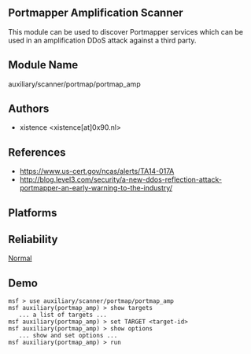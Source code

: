 ## Portmapper Amplification Scanner

This module can be used to discover Portmapper services 
which can be used in an amplification DDoS attack against a 
third party.


## Module Name
auxiliary/scanner/portmap/portmap_amp

## Authors
* xistence <xistence[at]0x90.nl>


## References
* https://www.us-cert.gov/ncas/alerts/TA14-017A
* http://blog.level3.com/security/a-new-ddos-reflection-attack-portmapper-an-early-warning-to-the-industry/




## Platforms


## Reliability
[Normal](https://github.com/rapid7/metasploit-framework/wiki/Exploit-Ranking)

## Demo

```
msf > use auxiliary/scanner/portmap/portmap_amp
msf auxiliary(portmap_amp) > show targets
   ... a list of targets ...
msf auxiliary(portmap_amp) > set TARGET <target-id>
msf auxiliary(portmap_amp) > show options
   ... show and set options ...
msf auxiliary(portmap_amp) > run
```
    
    